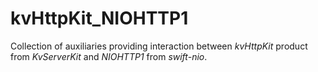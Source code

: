 #  kvHttpKit_NIOHTTP1

Collection of auxiliaries providing interaction between *kvHttpKit* product from *KvServerKit* and *NIOHTTP1* from *swift-nio*.

